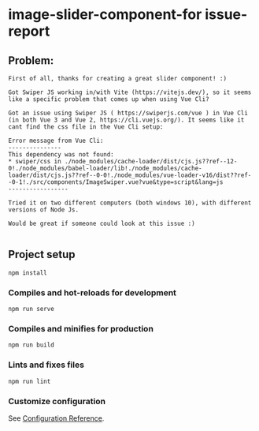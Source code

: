 # image-slider-component-for issue-report

## Problem:
```
First of all, thanks for creating a great slider component! :) 

Got Swiper JS working in/with Vite (https://vitejs.dev/), so it seems like a specific problem that comes up when using Vue Cli? 

Got an issue using Swiper JS ( https://swiperjs.com/vue ) in Vue Cli (in both Vue 3 and Vue 2, https://cli.vuejs.org/). It seems like it cant find the css file in the Vue Cli setup:

Error message from Vue Cli:
---------------
This dependency was not found:
* swiper/css in ./node_modules/cache-loader/dist/cjs.js??ref--12-0!./node_modules/babel-loader/lib!./node_modules/cache-loader/dist/cjs.js??ref--0-0!./node_modules/vue-loader-v16/dist??ref--0-1!./src/components/ImageSwiper.vue?vue&type=script&lang=js
-----------------

Tried it on two different computers (both windows 10), with different versions of Node Js.

Would be great if someone could look at this issue :)


```

## Project setup
```
npm install
```

### Compiles and hot-reloads for development
```
npm run serve
```

### Compiles and minifies for production
```
npm run build
```

### Lints and fixes files
```
npm run lint
```

### Customize configuration
See [Configuration Reference](https://cli.vuejs.org/config/).
